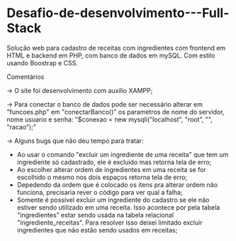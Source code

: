 # Desafio-de-desenvolvimento---Full-Stack
Solução web para cadastro de receitas com ingredientes com frontend em HTML e backend em PHP, com banco de dados em mySQL. Com estilo usando Boostrap e CSS.

Comentários

-> O site foi desenvolvimento com auxílio XAMPP; 

-> Para conectar o banco de dados pode ser necessário alterar em "funcoes.php" em "conectarBanco()" os parametros de nome do servidor, nome usuario e senha: 
        "$conexao = new mysqli("localhost", "root", "", "racao");"
        
-> Alguns bugs que não deu tempo para tratar: 
   + Ao usar o comando "excluir um ingrediente de uma receita" que tem um ingrediente só cadastrado, ele é excluido mas retorna tela de erro;
   + Ao escolher alterar ordem de ingredientes em uma receita se for escolhido o mesmo nos dois espaços retorna tela de erro;
   + Depedendo da ordem que é colocado os itens pra alterar ordem não funciona, precisaria rever o código para ver qual a falha;
   + Somente é possível excluir um ingrediente do cadastro se ele não estiver sendo utilizado em uma receita. Isso acontece por pela tabela "ingredientes" estar sendo usada na tabela relacional "ingrediente_receitas". Para resolver isso deixei limitado excluir ingredientes que não estão sendo usados em receitas;
 


     
        



